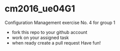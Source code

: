 # cm2016_ue04G1
Configuration Management exercise No. 4 for group 1
 * fork this repo to your github account
 * work on your assigned task
 * when ready create a pull request Have fun!
